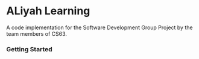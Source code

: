 # ALiyah Learning
A code implementation for the Software Development Group Project by the team members of CS63.

### Getting Started
